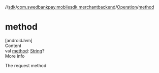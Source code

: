 //[sdk](../../../index.md)/[com.swedbankpay.mobilesdk.merchantbackend](../index.md)/[Operation](index.md)/[method](method.md)



# method  
[androidJvm]  
Content  
val [method](method.md): [String](https://kotlinlang.org/api/latest/jvm/stdlib/kotlin/-string/index.html)?  
More info  


The request method

  



